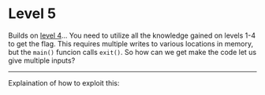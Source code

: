 # Level 5

Builds on [level 4](https://github.com/Caesurus/how2fsb/tree/master/level4)...
You need to utilize all the knowledge gained on levels 1-4 to get the flag. This requires multiple writes to various locations in memory, but the `main()` funcion calls `exit()`. So how can we get make the code let us give multiple inputs?

---
Explaination of how to exploit this:

